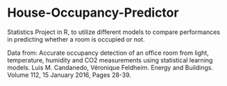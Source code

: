 # House-Occupancy-Predictor
Statistics Project in R, to utilize different models to compare performances in predicting whether a room is occupied or not.


Data from: Accurate occupancy detection of an office room from light, temperature, humidity
and CO2 measurements using statistical learning models. Luis M. Candanedo, Véronique
Feldheim. Energy and Buildings. Volume 112, 15 January 2016, Pages 28-39.
